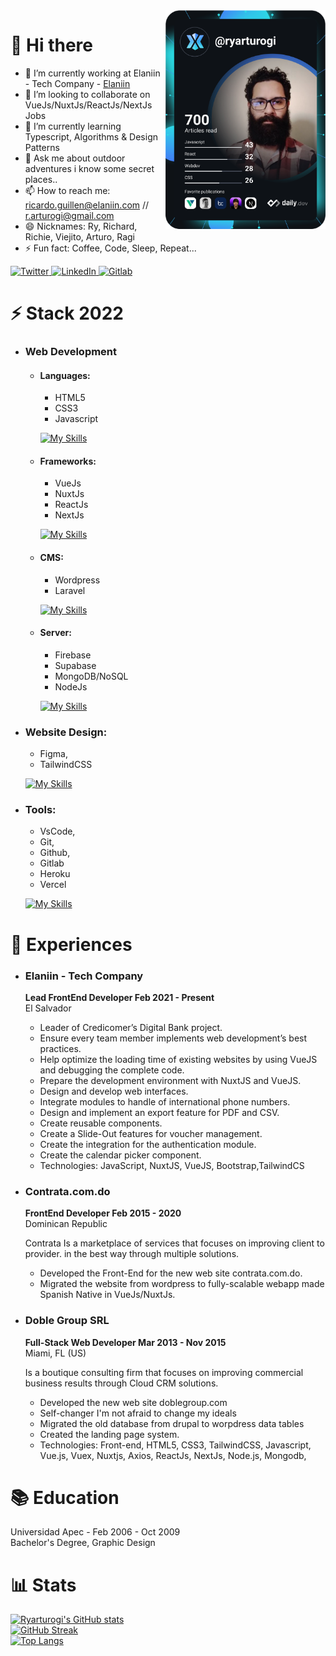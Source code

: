 <div align="left">
  <a href="https://app.daily.dev/ryarturogi" target="_blank">
    <img
      width="256"
      align="right"
      src="https://github.com/ryarturogi/ryarturogi/blob/master/devcard.svg" 
      alt="Ricardo Guillen's Dev Card"
    />
  </a>
</div>

# 👋 Hi there
- 🔭 I’m currently working at Elaniin - Tech Company - [Elaniin](https://elaniin.com/ "Elaniin - Tech Company")
- 👯 I’m looking to collaborate on VueJs/NuxtJs/ReactJs/NextJs Jobs
- 🌱 I’m currently learning Typescript, Algorithms & Design Patterns
- 💬 Ask me about outdoor adventures i know some secret places.. 
- 📫 How to reach me: ricardo.guillen@elaniin.com // r.arturogi@gmail.com
- 😄 Nicknames: Ry, Richard, Richie, Viejito, Arturo, Ragi
- ⚡ Fun fact: Coffee, Code, Sleep, Repeat...

<div align="left">
  <a href="https://twitter.com/ryarturogi">
    <img
      src="https://img.shields.io/twitter/follow/ryarturogi?label=Twitter&logo=twitter&style=flat-square&color=1da1f2&logoColor=ffffff"
      alt="Twitter"
    />
  </a>
  <a href="https://www.linkedin.com/in/ryarturogi/">
    <img
      src="https://img.shields.io/static/v1?logo=linkedin&style=flat-square&color=0072b1&label=LinkedIn&message=%E2%98%86"
      alt="LinkedIn"
    />
  </a>
  
  <a href="https://gitlab.com/ricardo.guillen">
    <img
      src="https://img.shields.io/static/v1?logo=gitlab&style=flat-square&color=fca326&label=Gitlab&message=%E2%98%86"
      alt="Gitlab"
    />
  </a>
    

 
</div>

# ⚡️ Stack 2022

  - ### Web Development
    - #### Languages:
      - HTML5
      - CSS3
      - Javascript

      [![My Skills](https://skillicons.dev/icons?i=html,css,js)](https://ryarturogi.github.io)
    - #### Frameworks:
      - VueJs
      - NuxtJs
      - ReactJs
      - NextJs 
  
      [![My Skills](https://skillicons.dev/icons?i=vuejs,nuxtjs,react,nextjs)](https://ryarturogi.github.io)
    - #### CMS: 
      - Wordpress 
      - Laravel

      [![My Skills](https://skillicons.dev/icons?i=wordpress,laravel)](https://ryarturogi.github.io)
    - #### Server: 
      - Firebase
      - Supabase
      - MongoDB/NoSQL
      - NodeJs

      [![My Skills](https://skillicons.dev/icons?i=firebase,supabase,mongodb,nodejs)](https://ryarturogi.github.io)
  - ### Website Design:
    - Figma, 
    - TailwindCSS

    [![My Skills](https://skillicons.dev/icons?i=figma,tailwind)](https://ryarturogi.github.io)
  - ### Tools:
    - VsCode, 
    - Git, 
    - Github, 
    - Gitlab 
    - Heroku
    - Vercel

    [![My Skills](https://skillicons.dev/icons?i=vscode,git,github,gitlab,heroku,vercel)](https://ryarturogi.github.io)
# 🥾 Experiences

  - ### **Elaniin - Tech Company** <br />
    **Lead FrontEnd Developer Feb 2021 - Present** <br />
    El Salvador <br />

    - Leader of Credicomer’s Digital Bank project.
    - Ensure every team member implements web development’s best practices.
    - Help optimize the loading time of existing websites by using VueJS and
    debugging the complete code.
    - Prepare the development environment with NuxtJS and VueJS.
    - Design and develop web interfaces.
    - Integrate modules to handle of international phone numbers.
    - Design and implement an export feature for PDF and CSV.
    - Create reusable components.
    - Create a Slide-Out features for voucher management.
    - Create the integration for the authentication module.
    - Create the calendar picker component.
    - Technologies: JavaScript, NuxtJS, VueJS, Bootstrap,TailwindCS

  - ### **Contrata.com.do** <br />
    **FrontEnd Developer Feb 2015 - 2020** <br />
    Dominican Republic

    Contrata Is a marketplace of services that focuses on improving client to provider.
    in the best way through multiple solutions.

    - Developed the Front-End for the new web site contrata.com.do.
    - Migrated the website from wordpress to fully-scalable webapp made Spanish Native in VueJs/NuxtJs.

  - ### **Doble Group SRL** <br />
    **Full-Stack Web Developer Mar 2013 - Nov 2015** <br />
    Miami, FL (US)

    Is a boutique consulting firm that focuses on improving commercial
    business results through Cloud CRM solutions.

    - Developed the new web site doblegroup.com
    - Self-changer I'm not afraid to change my ideals
    - Migrated the old database from drupal to worpdress data tables
    - Created the landing page system.
    - Technologies: Front-end, HTML5, CSS3, TailwindCSS, Javascript, Vue.js, Vuex, Nuxtjs, Axios, ReactJs, NextJs, Node.js, Mongodb,

# 📚 Education
  Universidad Apec - Feb 2006 - Oct 2009  <br />
  Bachelor's Degree, Graphic Design

# 📊 Stats
  [![Ryarturogi's GitHub stats](https://github-readme-stats.vercel.app/api?username=ryarturogi)](https://github.com/ryarturogi)
  <br />
  [![GitHub Streak](https://github-readme-streak-stats.herokuapp.com/?user=ryarturogi)](https://github.com/ryarturogi)
  <br />
  [![Top Langs](https://github-readme-stats.vercel.app/api/top-langs/?username=ryarturogi)](https://github.com/ryarturogi)


